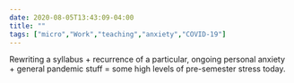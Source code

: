 ```yaml
---
date: 2020-08-05T13:43:09-04:00
title: ""
tags: ["micro","Work","teaching","anxiety","COVID-19"]
---
```

Rewriting a syllabus + recurrence of a particular, ongoing personal anxiety + general pandemic stuff = some high levels of pre-semester stress today.
